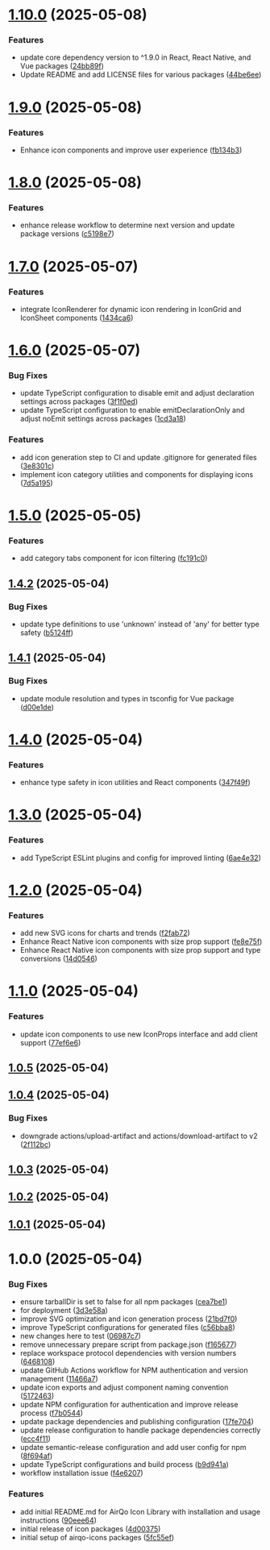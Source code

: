 # [1.10.0](https://github.com/OchiengPaul442/airqo-icon-library-min/compare/v1.9.0...v1.10.0) (2025-05-08)


### Features

* update core dependency version to ^1.9.0 in React, React Native, and Vue packages ([24bb89f](https://github.com/OchiengPaul442/airqo-icon-library-min/commit/24bb89f08d42cb1e390fd1c032577af5b9f1474a))
* Update README and add LICENSE files for various packages ([44be6ee](https://github.com/OchiengPaul442/airqo-icon-library-min/commit/44be6ee3f189b21bf9c788190d6f911da189dc4e))

# [1.9.0](https://github.com/OchiengPaul442/airqo-icon-library-min/compare/v1.8.0...v1.9.0) (2025-05-08)


### Features

* Enhance icon components and improve user experience ([fb134b3](https://github.com/OchiengPaul442/airqo-icon-library-min/commit/fb134b3ab0d8381b2ee0e439548df5d49cf2b426))

# [1.8.0](https://github.com/OchiengPaul442/airqo-icon-library-min/compare/v1.7.0...v1.8.0) (2025-05-08)


### Features

* enhance release workflow to determine next version and update package versions ([c5198e7](https://github.com/OchiengPaul442/airqo-icon-library-min/commit/c5198e701624295e1c5a4db5621fcab8e2a602be))

# [1.7.0](https://github.com/OchiengPaul442/airqo-icon-library-min/compare/v1.6.0...v1.7.0) (2025-05-07)


### Features

* integrate IconRenderer for dynamic icon rendering in IconGrid and IconSheet components ([1434ca6](https://github.com/OchiengPaul442/airqo-icon-library-min/commit/1434ca6b77224784b9c9cdd0a1a240203fe7e82e))

# [1.6.0](https://github.com/OchiengPaul442/airqo-icon-library-min/compare/v1.5.0...v1.6.0) (2025-05-07)


### Bug Fixes

* update TypeScript configuration to disable emit and adjust declaration settings across packages ([3f1f0ed](https://github.com/OchiengPaul442/airqo-icon-library-min/commit/3f1f0eda21f0c80f74b3f30a587be58cdbdbb20d))
* update TypeScript configuration to enable emitDeclarationOnly and adjust noEmit settings across packages ([1cd3a18](https://github.com/OchiengPaul442/airqo-icon-library-min/commit/1cd3a1825b95c928ecc19c72671e44a28ba69ba6))


### Features

* add icon generation step to CI and update .gitignore for generated files ([3e8301c](https://github.com/OchiengPaul442/airqo-icon-library-min/commit/3e8301c63b456337202ee9ccb2fa653a665aca21))
* implement icon category utilities and components for displaying icons ([7d5a195](https://github.com/OchiengPaul442/airqo-icon-library-min/commit/7d5a195fc61f6920e688de42402dd61251684954))

# [1.5.0](https://github.com/OchiengPaul442/airqo-icon-library-min/compare/v1.4.2...v1.5.0) (2025-05-05)


### Features

* add category tabs component for icon filtering ([fc191c0](https://github.com/OchiengPaul442/airqo-icon-library-min/commit/fc191c0918c613bfb74d86e2c0f34c74a337e530))

## [1.4.2](https://github.com/OchiengPaul442/airqo-icon-library-min/compare/v1.4.1...v1.4.2) (2025-05-04)


### Bug Fixes

* update type definitions to use 'unknown' instead of 'any' for better type safety ([b5124ff](https://github.com/OchiengPaul442/airqo-icon-library-min/commit/b5124ff8efa4d7cfaed1d2748480bfb0d8d91f47))

## [1.4.1](https://github.com/OchiengPaul442/airqo-icon-library-min/compare/v1.4.0...v1.4.1) (2025-05-04)


### Bug Fixes

* update module resolution and types in tsconfig for Vue package ([d00e1de](https://github.com/OchiengPaul442/airqo-icon-library-min/commit/d00e1de189b4693ee9c34c9346edcc41345604fd))

# [1.4.0](https://github.com/OchiengPaul442/airqo-icon-library-min/compare/v1.3.0...v1.4.0) (2025-05-04)


### Features

* enhance type safety in icon utilities and React components ([347f49f](https://github.com/OchiengPaul442/airqo-icon-library-min/commit/347f49f8df571929e9e8e937c4fea7cabebea2d8))

# [1.3.0](https://github.com/OchiengPaul442/airqo-icon-library-min/compare/v1.2.0...v1.3.0) (2025-05-04)


### Features

* add TypeScript ESLint plugins and config for improved linting ([6ae4e32](https://github.com/OchiengPaul442/airqo-icon-library-min/commit/6ae4e328b9ae4d7397506d4c9789f87e5ce4b4b2))

# [1.2.0](https://github.com/OchiengPaul442/airqo-icon-library-min/compare/v1.1.0...v1.2.0) (2025-05-04)


### Features

* add new SVG icons for charts and trends ([f2fab72](https://github.com/OchiengPaul442/airqo-icon-library-min/commit/f2fab72a0b99ff88e9f4fef9eeed609fc2b57aae))
* Enhance React Native icon components with size prop support ([fe8e75f](https://github.com/OchiengPaul442/airqo-icon-library-min/commit/fe8e75f38358c6bdb4448b33767e4e1f8e73c577))
* Enhance React Native icon components with size prop support and type conversions ([14d0546](https://github.com/OchiengPaul442/airqo-icon-library-min/commit/14d054695c42db9250d7e5a5ec5bb1d43f8c193a))

# [1.1.0](https://github.com/OchiengPaul442/airqo-icon-library-min/compare/v1.0.5...v1.1.0) (2025-05-04)


### Features

* update icon components to use new IconProps interface and add client support ([77ef6e6](https://github.com/OchiengPaul442/airqo-icon-library-min/commit/77ef6e61a386da3d7c7dc8f3b160b0571f1d7492))

## [1.0.5](https://github.com/OchiengPaul442/airqo-icon-library-min/compare/v1.0.4...v1.0.5) (2025-05-04)

## [1.0.4](https://github.com/OchiengPaul442/airqo-icon-library-min/compare/v1.0.3...v1.0.4) (2025-05-04)


### Bug Fixes

* downgrade actions/upload-artifact and actions/download-artifact to v2 ([2f112bc](https://github.com/OchiengPaul442/airqo-icon-library-min/commit/2f112bcc32ae40245b59a521999c266b5b7f927d))

## [1.0.3](https://github.com/OchiengPaul442/airqo-icon-library-min/compare/v1.0.2...v1.0.3) (2025-05-04)

## [1.0.2](https://github.com/OchiengPaul442/airqo-icon-library-min/compare/v1.0.1...v1.0.2) (2025-05-04)

## [1.0.1](https://github.com/OchiengPaul442/airqo-icon-library-min/compare/v1.0.0...v1.0.1) (2025-05-04)

# 1.0.0 (2025-05-04)


### Bug Fixes

* ensure tarballDir is set to false for all npm packages ([cea7be1](https://github.com/OchiengPaul442/airqo-icon-library-min/commit/cea7be10602febd9c9ed53533785d78c66710cc4))
* for deployment ([3d3e58a](https://github.com/OchiengPaul442/airqo-icon-library-min/commit/3d3e58ab614a48013c22dc41a00152919fbada9a))
* improve SVG optimization and icon generation process ([21bd7f0](https://github.com/OchiengPaul442/airqo-icon-library-min/commit/21bd7f0986bf21328ea04ab32a69a0b1bdd40ef3))
* improve TypeScript configurations for generated files ([c56bba8](https://github.com/OchiengPaul442/airqo-icon-library-min/commit/c56bba8d542028d01ca58ac8d8d1da6014db806b))
* new changes here to test ([06987c7](https://github.com/OchiengPaul442/airqo-icon-library-min/commit/06987c721f870ce86c1519ce724a9c4ae8cfab72))
* remove unnecessary prepare script from package.json ([f165677](https://github.com/OchiengPaul442/airqo-icon-library-min/commit/f165677b603519c64f69832199293d91016fd956))
* replace workspace protocol dependencies with version numbers ([6468108](https://github.com/OchiengPaul442/airqo-icon-library-min/commit/646810829d5c8d5ed6f710e453fbde30cd9c21e4))
* update GitHub Actions workflow for NPM authentication and version management ([11466a7](https://github.com/OchiengPaul442/airqo-icon-library-min/commit/11466a7c87346c1f747bd227b147d67a4d40f5c4))
* update icon exports and adjust component naming convention ([5172463](https://github.com/OchiengPaul442/airqo-icon-library-min/commit/5172463c9dea6b40dc583dde3d488b04b9b2d9b3))
* update NPM configuration for authentication and improve release process ([f7b0544](https://github.com/OchiengPaul442/airqo-icon-library-min/commit/f7b0544cee53df748e81266e5d29a5fc308302cb))
* update package dependencies and publishing configuration ([17fe704](https://github.com/OchiengPaul442/airqo-icon-library-min/commit/17fe704ad6be28f6b011cbb0c4a8c0b7de1fde52))
* update release configuration to handle package dependencies correctly ([ecc4f11](https://github.com/OchiengPaul442/airqo-icon-library-min/commit/ecc4f11eac2b4aeffa05ab466b56804991013ae9))
* update semantic-release configuration and add user config for npm ([8f694af](https://github.com/OchiengPaul442/airqo-icon-library-min/commit/8f694af8f69fe85630a5dc84561561881603779a))
* update TypeScript configurations and build process ([b9d941a](https://github.com/OchiengPaul442/airqo-icon-library-min/commit/b9d941abca60aa9a20eaea92404ec43b3a52048f))
* workflow installation issue ([f4e6207](https://github.com/OchiengPaul442/airqo-icon-library-min/commit/f4e62075c09cd21014cca929af29a274a53b4a4b))


### Features

* add initial README.md for AirQo Icon Library with installation and usage instructions ([90eee64](https://github.com/OchiengPaul442/airqo-icon-library-min/commit/90eee647ec0fe7c7608feafa43cec7ec3ef51d01))
* initial release of icon packages ([4d00375](https://github.com/OchiengPaul442/airqo-icon-library-min/commit/4d00375ca4034e22bcc3cd1698fc99ad05abd04d))
* initial setup of airqo-icons packages ([5fc55ef](https://github.com/OchiengPaul442/airqo-icon-library-min/commit/5fc55ef2168d05797d6cfefc57b6a06592aeba77))
